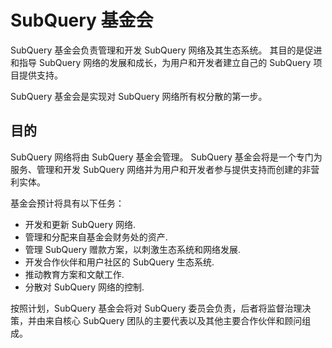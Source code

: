 # SubQuery 基金会

SubQuery 基金会负责管理和开发 SubQuery 网络及其生态系统。 其目的是促进和指导 SubQuery 网络的发展和成长，为用户和开发者建立自己的 SubQuery 项目提供支持。

SubQuery 基金会是实现对 SubQuery 网络所有权分散的第一步。

## 目的

SubQuery 网络将由 SubQuery 基金会管理。 SubQuery 基金会将是一个专门为服务、管理和开发 SubQuery 网络并为用户和开发者参与提供支持而创建的非营利实体。

基金会预计将具有以下任务：

- 开发和更新 SubQuery 网络.
- 管理和分配来自基金会财务处的资产.
- 管理 SubQuery 赠款方案，以刺激生态系统和网络发展.
- 开发合作伙伴和用户社区的 SubQuery 生态系统.
- 推动教育方案和文献工作.
- 分散对 SubQuery 网络的控制.

按照计划，SubQuery 基金会将对 SubQuery 委员会负责，后者将监督治理决策，并由来自核心 SubQuery 团队的主要代表以及其他主要合作伙伴和顾问组成。
